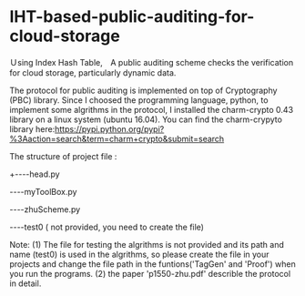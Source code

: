 # IHT-based-public-auditing-for-cloud-storage
Ｕsing Index Hash Table,　A public auditing scheme checks the verification for cloud storage, particularly dynamic data.

The protocol for public auditing is implemented on top of Cryptography (PBC) library. Since I choosed the programming language, python,  to implement some algrithms in the protocol, I installed the charm-crypto 0.43 library on a linux system (ubuntu 16.04). You can find the charm-crypyto library here:https://pypi.python.org/pypi?%3Aaction=search&term=charm+crypto&submit=search


The structure of project file :

+----head.py

 ----myToolBox.py
 
 ----zhuScheme.py
 
 ----test0 ( not provided, you need to create the file)

Note: 
(1) The file for testing the algrithms is not provided and its path and name (test0) is used in the algrithms, so please create the file in your projects and change the file path in the funtions('TagGen' and 'Proof') when you run the programs.
(2) the paper 'p1550-zhu.pdf' describle the protocol in detail.
